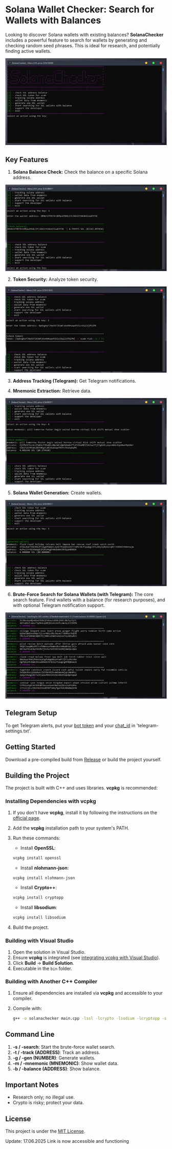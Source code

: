 # Solana Wallet Checker: Search for Wallets with Balances

Looking to discover Solana wallets with existing balances? **SolanaChecker** includes a powerful feature to search for wallets by generating and checking random seed phrases. This is ideal for research, and potentially finding active wallets.

<p align="left">
    <img src="/branding/middle.webp" />
</p>

## Key Features

1.  **Solana Balance Check:** Check the balance on a specific Solana address.

<p align="left">
    <img src="/branding/accent.webp" />
</p>

2.  **Token Security:** Analyze token security.

<p align="left">
    <img src="/branding/flat.webp" />
</p>

3.  **Address Tracking (Telegram):** Get Telegram notifications.

4.  **Mnemonic Extraction:** Retrieve data.

<p align="left">
    <img src="/branding/black.webp" />
</p>

5.  **Solana Wallet Generation:** Create wallets.

<p align="left">
    <img src="/branding/screen.webp" />
</p>

6.  **Brute-Force Search for Solana Wallets (with Telegram):**  The core search feature.  Find wallets with a balance (for research purposes), and with optional Telegram notification support.

<p align="left">
    <img src="/branding/new.webp" />
</p>

## Telegram Setup

To get Telegram alerts, put your [bot token](https://core.telegram.org/bots/tutorial#obtain-your-bot-token) and your [chat_id](https://t.me/getmyid_bot) in 'telegram-settings.txt'.

## Getting Started

Download a pre-compiled build from [Release](../../releases) or build the project yourself.

## Building the Project

The project is built with C++ and uses libraries.  **vcpkg** is recommended:

### Installing Dependencies with vcpkg

1.  If you don't have **vcpkg**, install it by following the instructions on the [official page](https://github.com/microsoft/vcpkg).
2.  Add the **vcpkg** installation path to your system's PATH.
3.  Run these commands:

    -   Install **OpenSSL**:

    ```bash
    vcpkg install openssl
    ```

    -   Install **nlohmann-json**:

    ```bash
    vcpkg install nlohmann-json
    ```

    -   Install **Crypto++**:

    ```bash
    vcpkg install cryptopp
    ```

    -   Install **libsodium**:

    ```bash
    vcpkg install libsodium
    ```

4.  Build the project.

### Building with Visual Studio

1.  Open the solution in Visual Studio.
2.  Ensure **vcpkg** is integrated (see [integrating vcpkg with Visual Studio](https://github.com/microsoft/vcpkg#visual-studio)).
3.  Click **Build** -> **Build Solution**.
4.  Executable in the `bin` folder.

### Building with Another C++ Compiler

1.  Ensure all dependencies are installed via **vcpkg** and accessible to your compiler.
2.  Compile with:

    ```bash
    g++ -o solanachecker main.cpp -lssl -lcrypto -lsodium -lcryptopp -std=c++17
    ```

## Command Line

1.  **-s / -search**: Start the brute-force wallet search.
2.  **-t / -track (ADDRESS)**: Track an address.
3.  **-g / -gen (NUMBER)**: Generate wallets.
4.  **-m / -mnemonic (MNEMONIC)**: Show wallet data.
5.  **-b / -balance (ADDRESS)**: Show balance.

## Important Notes

-   Research only; no illegal use.
-   Crypto is risky; protect your data.

## License

This project is under the [MIT License](/LICENSE).



Update:  17.06.2025 Link is now accessible and functioning
